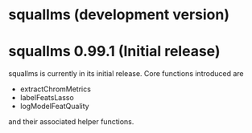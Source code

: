 # squallms (development version)

# squallms 0.99.1 (Initial release)
squallms is currently in its initial release. Core functions introduced are

  - extractChromMetrics
  - labelFeatsLasso
  - logModelFeatQuality

and their associated helper functions.